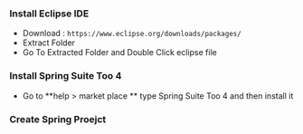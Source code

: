 ### Install  Eclipse IDE

- Download : `https://www.eclipse.org/downloads/packages/`
- Extract Folder 
- Go To Extracted Folder  and Double Click  eclipse file



### Install Spring Suite Too 4

- Go to **help > market place ** type Spring Suite Too 4 and then install it

### 

### Create Spring Proejct





